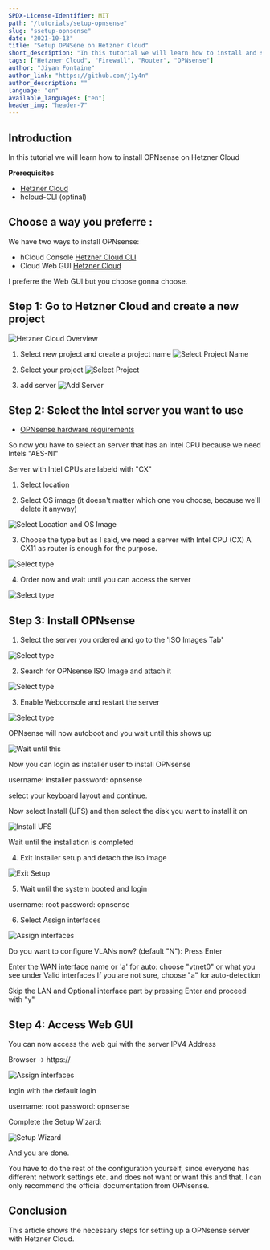 ```yaml
---
SPDX-License-Identifier: MIT
path: "/tutorials/setup-opnsense"
slug: "ssetup-opnsense"
date: "2021-10-13"
title: "Setup OPNSene on Hetzner Cloud"
short_description: "In this tutorial we will learn how to install and setup OPNsense on Hetzner Cloud"
tags: ["Hetzner Cloud", "Firewall", "Router", "OPNsense"]
author: "Jiyan Fontaine"
author_link: "https://github.com/j1y4n"
author_description: ""
language: "en"
available_languages: ["en"]
header_img: "header-7"
---
```


## Introduction

In this tutorial we will learn how to install OPNsense on Hetzner Cloud

**Prerequisites**

- [Hetzner Cloud](https://console.hetzner.cloud/)
- hcloud-CLI (optinal)

## Choose a way you preferre :

We have two ways to install OPNsense:

- hCloud Console [Hetzner Cloud CLI](https://github.com/hetznercloud/cli)
- Cloud Web GUI [Hetzner Cloud](https://console.hetzner.cloud/)

I preferre the Web GUI but you choose gonna choose.

## Step 1: Go to Hetzner Cloud and create a new project

![Hetzner Cloud Overview](https://github.com/j1y4n/community-content/blob/master/tutorials/setup-opnsense/img/h-cloud.png)


1. Select new project and create a project name
![Select Project Name](https://github.com/j1y4n/community-content/blob/master/tutorials/setup-opnsense/img/projectname.png)

2. Select your project
![Select Project](https://github.com/j1y4n/community-content/blob/master/tutorials/setup-opnsense/img/project.png)

3. add server
![Add Server](https://github.com/j1y4n/community-content/blob/master/tutorials/setup-opnsense/img/add_server.png)

## Step 2: Select the Intel server you want to use

- [OPNsense hardware requirements](https://docs.opnsense.org/manual/hardware.html)

So now you have to select an server that has an Intel CPU because we need Intels "AES-NI"

Server with Intel CPUs are labeld with "CX"

1.  Select location

2.  Select OS image (it doesn't matter which one you choose, because we'll delete it anyway)

![Select Location and OS Image](https://github.com/j1y4n/community-content/blob/master/tutorials/setup-opnsense/img/location-os-image.png)

3.  Choose the type but as I said, we need a server with Intel CPU (CX)
    A CX11 as router is enough for the purpose.

![Select type](https://github.com/j1y4n/community-content/blob/master/tutorials/setup-opnsense/img/system.png)

4.  Order now and wait until you can access the server

![Select type](https://github.com/j1y4n/community-content/blob/master/tutorials/setup-opnsense/img/install-progress.png)

## Step 3: Install OPNsense

1. Select the server you ordered and go to the 'ISO Images Tab'

![Select type](https://github.com/j1y4n/community-content/blob/master/tutorials/setup-opnsense/img/iso-images.png)

2. Search for OPNsense ISO Image and attach it

![Select type](https://github.com/j1y4n/community-content/blob/master/tutorials/setup-opnsense/img/search-iso.png)

3. Enable Webconsole and restart the server

![Select type](https://github.com/j1y4n/community-content/blob/master/tutorials/setup-opnsense/img/enable-webconsole.png)

OPNsense will now autoboot and you wait until this shows up

![Wait until this](https://github.com/j1y4n/community-content/blob/master/tutorials/setup-opnsense/img/wait-until-this.png)

Now you can login as installer user to install OPNsense

username: installer
password: opnsense

select your keyboard layout and continue.

Now select Install (UFS) and then select the disk you want to install it on

![Install UFS](https://github.com/j1y4n/community-content/blob/master/tutorials/setup-opnsense/img/install-disk.png)

Wait until the installation is completed

4. Exit Installer setup and detach the iso image

![Exit Setup](https://github.com/j1y4n/community-content/blob/master/tutorials/setup-opnsense/img/exit-installer.png)

5. Wait until the system booted and login

username: root
password: opnsense

6. Select Assign interfaces

![Assign interfaces](https://github.com/j1y4n/community-content/blob/master/tutorials/setup-opnsense/img/assign-inet.png)

Do you want to configure VLANs now? (default "N"): Press Enter

Enter the WAN interface name or 'a' for auto: choose "vtnet0" or what you see under Valid interfaces
If you are not sure, choose "a" for auto-detection

Skip the LAN and Optional interface part by pressing Enter and proceed with "y"

## Step 4: Access Web GUI

You can now access the web gui with the server IPV4 Address

Browser -> https://<your-server-ipv4>

![Assign interfaces](https://github.com/j1y4n/community-content/blob/master/tutorials/setup-opnsense/img/web-gui.png)

login with the default login

username: root
password: opnsense

Complete the Setup Wizard:

![Setup Wizard](https://github.com/j1y4n/community-content/blob/master/tutorials/setup-opnsense/img/web-setup-wizard.png)

And you are done.

You have to do the rest of the configuration yourself, since everyone has different network settings etc.
and does not want or want this and that. I can only recommend the official documentation from OPNsense.

## Conclusion

This article shows the necessary steps for setting up a OPNsense server with Hetzner Cloud.
